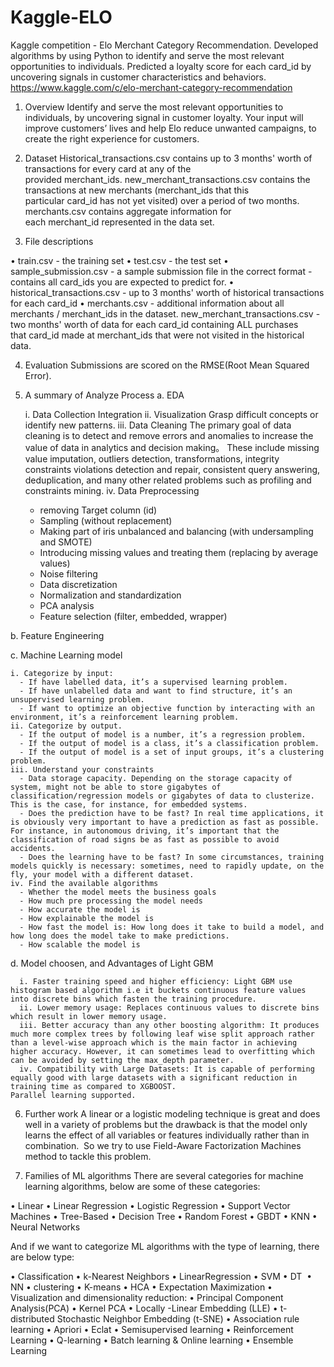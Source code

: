 # Kaggle-ELO
Kaggle competition - Elo Merchant Category Recommendation.
Developed algorithms by using Python to identify and serve the most relevant opportunities to individuals.
Predicted a loyalty score for each card_id by uncovering signals in customer characteristics and behaviors.
https://www.kaggle.com/c/elo-merchant-category-recommendation



1) Overview
Identify and serve the most relevant opportunities to individuals, by uncovering signal in customer loyalty. Your input will improve customers’ lives and help Elo reduce unwanted campaigns, to create the right experience for customers.


2) Dataset
Historical_transactions.csv contains up to 3 months' worth of transactions for every card at any of the provided merchant_ids. new_merchant_transactions.csv contains the transactions at new merchants (merchant_ids that this particular card_id has not yet visited) over a period of two months.
merchants.csv contains aggregate information for each merchant_id represented in the data set.

3) File descriptions

• train.csv - the training set
• test.csv - the test set
• sample_submission.csv - a sample submission file in the correct format - contains all card_ids you are expected to predict for.
• historical_transactions.csv - up to 3 months' worth of historical transactions for each card_id
• merchants.csv - additional information about all merchants / merchant_ids in the dataset.
new_merchant_transactions.csv - two months' worth of data for each card_id containing ALL purchases that card_id made at merchant_ids that were not visited in the historical data.

4) Evaluation
Submissions are scored on the RMSE(Root Mean Squared Error).

5) A summary of Analyze Process
  a. EDA
  
    i. Data Collection
    Integration
    ii. Visualization
    Grasp difficult concepts or identify new patterns.
    iii. Data Cleaning
    The primary goal of data cleaning is to detect and remove errors and anomalies to increase the value of data in analytics and decision making。
    These include missing value imputation, outliers detection, transformations, integrity constraints violations detection and repair, consistent query answering, deduplication, and many other related problems such as profiling and constraints mining.
    iv. Data Preprocessing
      - removing Target column (id)
      - Sampling (without replacement)
      - Making part of iris unbalanced and balancing (with undersampling and SMOTE)
      - Introducing missing values and treating them (replacing by average values)
      - Noise filtering
      - Data discretization
      - Normalization and standardization
      - PCA analysis
      - Feature selection (filter, embedded, wrapper)

  b. Feature Engineering

  c. Machine Learning model
  
    i. Categorize by input:
      - If have labelled data, it’s a supervised learning problem.
      - If have unlabelled data and want to find structure, it’s an unsupervised learning problem.
      - If want to optimize an objective function by interacting with an environment, it’s a reinforcement learning problem. 
    ii. Categorize by output.
      - If the output of model is a number, it’s a regression problem.
      - If the output of model is a class, it’s a classification problem.
      - If the output of model is a set of input groups, it’s a clustering problem.
    iii. Understand your constraints
      - Data storage capacity. Depending on the storage capacity of system, might not be able to store gigabytes of classification/regression models or gigabytes of data to clusterize. This is the case, for instance, for embedded systems.
      - Does the prediction have to be fast? In real time applications, it is obviously very important to have a prediction as fast as possible. For instance, in autonomous driving, it’s important that the classification of road signs be as fast as possible to avoid accidents.
      - Does the learning have to be fast? In some circumstances, training models quickly is necessary: sometimes, need to rapidly update, on the fly, your model with a different dataset.
    iv. Find the available algorithms
      - Whether the model meets the business goals
      - How much pre processing the model needs
      - How accurate the model is
      - How explainable the model is
      - How fast the model is: How long does it take to build a model, and how long does the model take to make predictions.
      - How scalable the model is

  d. Model choosen, and Advantages of Light GBM
  
      i. Faster training speed and higher efficiency: Light GBM use histogram based algorithm i.e it buckets continuous feature values into discrete bins which fasten the training procedure.
      ii. Lower memory usage: Replaces continuous values to discrete bins which result in lower memory usage.
      iii. Better accuracy than any other boosting algorithm: It produces much more complex trees by following leaf wise split approach rather than a level-wise approach which is the main factor in achieving higher accuracy. However, it can sometimes lead to overfitting which can be avoided by setting the max_depth parameter.
      iv. Compatibility with Large Datasets: It is capable of performing equally good with large datasets with a significant reduction in training time as compared to XGBOOST.
    Parallel learning supported.


6) Further work
A linear or a logistic modeling technique is great and does well in a variety of problems but the drawback is that the model only learns the effect of all variables or features individually rather than in combination. 
So we try to use Field-Aware Factorization Machines method to tackle this problem.




7) Families of ML algorithms
There are several categories for machine learning algorithms, below are some of these categories:

• Linear
• Linear Regression
• Logistic Regression
• Support Vector Machines
• Tree-Based
• Decision Tree
• Random Forest
• GBDT
• KNN
• Neural Networks

And if we want to categorize ML algorithms with the type of learning, there are below type:

• Classification
• k-Nearest Neighbors
• LinearRegression
• SVM
• DT 
• NN
• clustering
• K-means
• HCA
• Expectation Maximization
• Visualization and dimensionality reduction:
• Principal Component Analysis(PCA)
• Kernel PCA
• Locally -Linear Embedding (LLE)
• t-distributed Stochastic Neighbor Embedding (t-SNE)
• Association rule learning
• Apriori
• Eclat
• Semisupervised learning
• Reinforcement Learning
• Q-learning
• Batch learning & Online learning
• Ensemble Learning

  



